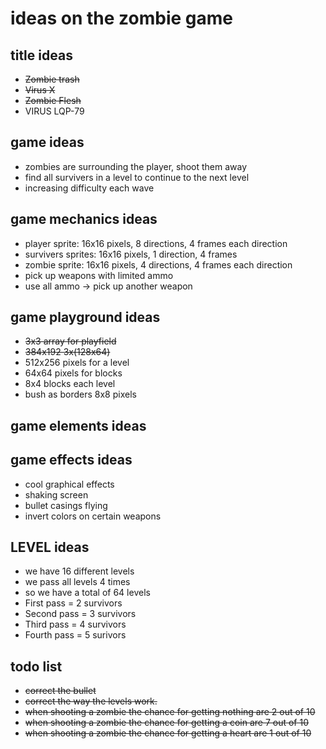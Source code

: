 # ideas on the zombie game

## title ideas
- ~~Zombie trash~~
- ~~Virus X~~
- ~~Zombie Flesh~~
- VIRUS LQP-79

## game ideas
- zombies are surrounding the player, shoot them away
- find all survivers in a level to continue to the next level
- increasing difficulty each wave

## game mechanics ideas
- player sprite: 16x16 pixels, 8 directions, 4 frames each direction
- survivers sprites: 16x16 pixels, 1 direction, 4 frames
- zombie sprite: 16x16 pixels, 4 directions, 4 frames each direction
- pick up weapons with limited ammo
- use all ammo -> pick up another weapon

## game playground ideas
- ~~3x3 array for playfield~~
- ~~384x192 3x(128x64)~~
- 512x256 pixels for a level
- 64x64 pixels for blocks
- 8x4 blocks each level
- bush as borders 8x8 pixels

## game elements ideas

## game effects ideas
- cool graphical effects
- shaking screen
- bullet casings flying
- invert colors on certain weapons

## LEVEL ideas
- we have 16 different levels
- we pass all levels 4 times
- so we have a total of 64 levels
- First pass = 2 survivors
- Second pass = 3 survivors
- Third pass = 4 survivors
- Fourth pass = 5 surivors

## todo list
- ~~correct the bullet~~
- ~~correct the way the levels work.~~
- ~~when shooting a zombie the chance for getting nothing are 2 out of 10~~
- ~~when shooting a zombie the chance for getting a coin are 7 out of 10~~
- ~~when shooting a zombie the chance for getting a heart are 1 out of 10~~
